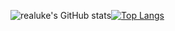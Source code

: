 ![realuke's GitHub stats](https://github-readme-stats.vercel.app/api?username=realuke&show_icons=true&theme=highcontrast)[![Top Langs](https://github-readme-stats.vercel.app/api/top-langs/?username=realuke&theme=highcontrast)](https://github.com/realuke/github-readme-stats?)

